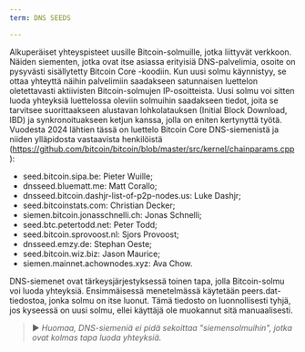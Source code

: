 ```yaml
---
term: DNS SEEDS

---
```

Alkuperäiset yhteyspisteet uusille Bitcoin-solmuille, jotka liittyvät verkkoon. Näiden siementen, jotka ovat itse asiassa erityisiä DNS-palvelimia, osoite on pysyvästi sisällytetty Bitcoin Core -koodiin. Kun uusi solmu käynnistyy, se ottaa yhteyttä näihin palvelimiin saadakseen satunnaisen luettelon oletettavasti aktiivisten Bitcoin-solmujen IP-osoitteista. Uusi solmu voi sitten luoda yhteyksiä luettelossa oleviin solmuihin saadakseen tiedot, joita se tarvitsee suorittaakseen alustavan lohkolatauksen (Initial Block Download, IBD) ja synkronoituakseen ketjun kanssa, jolla on eniten kertynyttä työtä. Vuodesta 2024 lähtien tässä on luettelo Bitcoin Core DNS-siemenistä ja niiden ylläpidosta vastaavista henkilöistä (https://github.com/bitcoin/bitcoin/blob/master/src/kernel/chainparams.cpp):


- seed.bitcoin.sipa.be: Pieter Wuille;
- dnsseed.bluematt.me: Matt Corallo;
- dnsseed.bitcoin.dashjr-list-of-p2p-nodes.us: Luke Dashjr;
- seed.bitcoinstats.com: Christian Decker;
- siemen.bitcoin.jonasschnelli.ch: Jonas Schnelli;
- seed.btc.petertodd.net: Peter Todd;
- seed.bitcoin.sprovoost.nl: Sjors Provoost;
- dnsseed.emzy.de: Stephan Oeste;
- seed.bitcoin.wiz.biz: Jason Maurice;
- siemen.mainnet.achownodes.xyz: Ava Chow.

DNS-siemenet ovat tärkeysjärjestyksessä toinen tapa, jolla Bitcoin-solmu voi luoda yhteyksiä. Ensimmäisessä menetelmässä käytetään peers.dat-tiedostoa, jonka solmu on itse luonut. Tämä tiedosto on luonnollisesti tyhjä, jos kyseessä on uusi solmu, ellei käyttäjä ole muokannut sitä manuaalisesti.

> ► *Huomaa, DNS-siemeniä ei pidä sekoittaa "siemensolmuihin", jotka ovat kolmas tapa luoda yhteyksiä.*